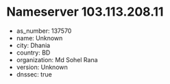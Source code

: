 # Nameserver 103.113.208.11

* as_number: 137570
* name: Unknown
* city: Dhania
* country: BD
* organization: Md Sohel Rana
* version: Unknown
* dnssec: true
